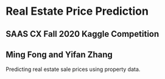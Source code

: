 # Real Estate Price Prediction
## SAAS CX Fall 2020 Kaggle Competition
## Ming Fong and Yifan Zhang
Predicting real estate sale prices using property data.
